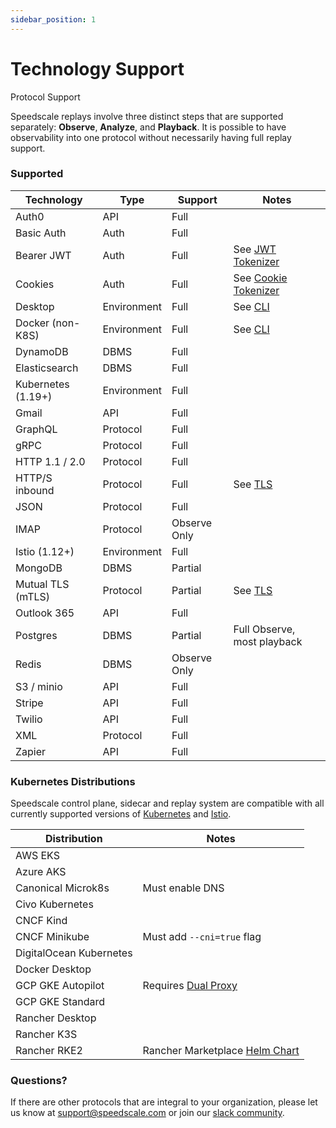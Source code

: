 ```yaml
---
sidebar_position: 1
---
```


# Technology Support

Protocol Support

Speedscale replays involve three distinct steps that are supported separately: **Observe**, **Analyze**, and **Playback**. It is possible to have observability into one protocol without necessarily having full replay support.

### Supported <a href="#supported" id="supported"></a>

| Technology | Type | Support | Notes |
| ---------- | ---- | ------- | ----- |
| Auth0 | API | Full | |
| Basic Auth | Auth | Full | |
| Bearer JWT | Auth | Full | See [JWT Tokenizer](../tokenizers-1/httpauthorization) |
| Cookies | Auth | Full | See [Cookie Tokenizer](../tokenizers-1/http-cookie-tokenizer) |
| Desktop | Environment | Full | See [CLI](https://cli.speedscale.com) |
| Docker (non-K8S) | Environment | Full | See [CLI](https://cli.speedscale.com) |
| DynamoDB | DBMS | Full |  |
| Elasticsearch | DBMS | Full |  |
| Kubernetes (1.19+) | Environment | Full |  |
| Gmail | API | Full |  |
| GraphQL | Protocol | Full |  |
| gRPC | Protocol | Full |  |
| HTTP 1.1 / 2.0 | Protocol | Full |  |
| HTTP/S inbound | Protocol | Full | See [TLS](../../setup/sidecar/sidecar-trust/) |
| JSON | Protocol | Full |  |
| IMAP | Protocol | Observe Only |  |
| Istio (1.12+) | Environment | Full | |
| MongoDB | DBMS | Partial |  |
| Mutual TLS (mTLS) | Protocol | Partial | See [TLS](../../setup/sidecar/sidecar-trust/) |
| Outlook 365 | API | Full |  |
| Postgres | DBMS | Partial | Full Observe, most playback |
| Redis | DBMS | Observe Only | |
| S3 / minio | API | Full |  |
| Stripe | API | Full |  |
| Twilio | API | Full |  |
| XML | Protocol | Full |  |
| Zapier | API | Full | |

### Kubernetes Distributions

Speedscale control plane, sidecar and replay system are compatible with all currently supported versions of [Kubernetes](https://kubernetes.io/releases/) and [Istio](https://istio.io/latest/docs/releases/supported-releases/).

| Distribution | Notes |
| ------------ | ----- |
| AWS EKS | |
| Azure AKS | |
| Canonical Microk8s | Must enable DNS |
| Civo Kubernetes | |
| CNCF Kind | |
| CNCF Minikube | Must add `--cni=true` flag |
| DigitalOcean Kubernetes | |
| Docker Desktop | |
| GCP GKE Autopilot | Requires [Dual Proxy](../../setup/sidecar/sidecar-http-proxy/) |
| GCP GKE Standard | |
| Rancher Desktop | |
| Rancher K3S | |
| Rancher RKE2 | Rancher Marketplace [Helm Chart](https://rancher.com/docs/rancher/v2.6/en/helm-charts/) |

### Questions?

If there are other protocols that are integral to your organization, please let us know at [support@speedscale.com](mailto:support@speedscale.com) or join our [slack community](http://slack.speedscale.com).
